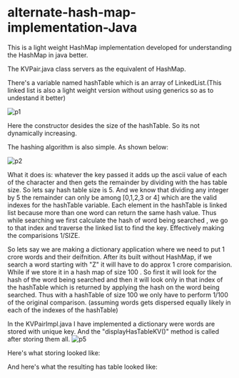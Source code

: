 # alternate-hash-map-implementation-Java

This is a light weight HashMap implementation developed for understanding the HashMap in java better.

The KVPair.java class servers as the equivalent of HashMap.

There's a variable named hashTable which is an array of LinkedList.(This linked list is also a light weight version without using generics so as to undestand it better)

![p1](https://user-images.githubusercontent.com/20777854/40274878-a7a183a2-5bff-11e8-82df-ee112eb7e650.png)

Here the constructor desides the size of the hashTable. So its not dynamically increasing.

The hashing algorithm is also simple. As shown below:

![p2](https://user-images.githubusercontent.com/20777854/40274879-abc471e2-5bff-11e8-9110-359ac59a538f.png)

What it does is: whatever the key passed it adds up the ascii value of each of the character and then gets the remainder by dividing with the has table size. 
So lets say hash table size is 5. And we know that dividing any integer by 5 the remainder can only be among [0,1,2,3 or 4] which are the valid indexes for the hashTable variable.
Each element in the hashTable is linked list because more than one word can return the same hash value. Thus while searching we first calculate the hash of word being searched , we go to that index and traverse the linked list to find the key. Effectively making the comparisions 1/SIZE.

So lets say we are making a dictionary application where we need to put 1 crore words and their deifnition. After its built without HashMap, if we search a word starting with "Z" it will have to do approx 1 crore comparision. While if we store it in a hash map of size 100 . So first it will look for the hash of the word being searched and then it will look only in that index of the hashTable which is returned by applying the hash on the word being searched. Thus with a hashTable of size 100 we only have to perform 1/100 of the original comparison. (assuming words gets dispersed equally likely in each of the indexes of the hashTable)

In the KVPairImpl.java I have implemented a dictionary were words are stored with unique key. And the "displayHasTableKV()" method is called after storing them all.
![p5](https://user-images.githubusercontent.com/20777854/40274882-b43236e8-5bff-11e8-83a8-900a436e2772.png)

Here's what storing looked like:

And here's what the resulting has table looked like:
